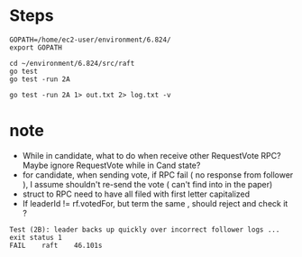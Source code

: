 # Steps
```
GOPATH=/home/ec2-user/environment/6.824/
export GOPATH

cd ~/environment/6.824/src/raft
go test
go test -run 2A

go test -run 2A 1> out.txt 2> log.txt -v
```

# note
* While in candidate, what to do when receive other RequestVote RPC? Maybe ignore RequestVote while in Cand state?
* for candidate, when sending vote, if RPC fail ( no response from follower ), I assume shouldn't re-send the vote ( can't find into in the paper)
* struct to RPC need to have all filed with first letter capitalized
* If leaderId != rf.votedFor, but term the same , should reject and check it ?
```
Test (2B): leader backs up quickly over incorrect follower logs ...
exit status 1
FAIL	raft	46.101s
```